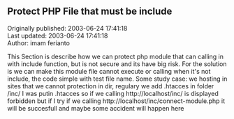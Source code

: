 ## Protect PHP File that must be include  
Originally published: 2003-06-24 17:41:18  
Last updated: 2003-06-24 17:41:18  
Author: imam ferianto  
  
This Section is describe how we can protect php module that can calling in with include function, but is not secure and its have big risk. For the solution is we can make this module file cannot execute or calling when it's not include, the code simple with test file name. Some study case: we hosting in sites that we cannot protection in dir, regulary we add .htacces
in folder /inc/ I was putin .htacces so if we calling http://localhost/inc/ is displayed forbidden but if I try if we calling http://localhost/inc/connect-module.php it will be succesfull and maybe some accident will happen here